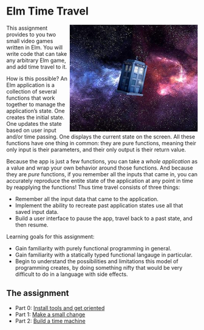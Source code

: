 # Elm Time Travel

<img src="docs/Tardis.jpg" align="right" width=337 height=281>

This assignment provides to you two small video games written in Elm. You will write code that can take any arbitrary Elm game, and add time travel to it.

How is this possible? An Elm application is a collection of several functions that work together to manage the application’s state. One creates the initial state. One updates the state based on user input and/or time passing. One displays the current state on the screen. All these functions have one thing in common: they are pure functions, meaning their only input is their parameters, and their only output is their return value.

Because the app is just a few functions, you can take a _whole application_ as a value and wrap your own behavior around those functions. And because they are _pure_ functions, if you remember all the inputs that came in, you can accurately reproduce the entite state of the application at any point in time by reapplying the functions! Thus time travel consists of three things:

- Remember all the input data that came to the application.
- Implement the ability to recreate past application states use all that saved input data.
- Build a user interface to pause the app, travel back to a past state, and then resume.

Learning goals for this assignment:

- Gain familiarity with purely functional programming in general.
- Gain familiarity with a statically typed functional langauge in particular.
- Begin to understand the possibilities and limitations this model of programming creates, by doing something nifty that would be very difficult to do in a language with side effects.

## The assignment

- Part 0: [Install tools and get oriented](docs/0-setup.md)
- Part 1: [Make a small change](docs/1-small-change.md)
- Part 2: [Build a time machine](docs/2-time-machine.md)
